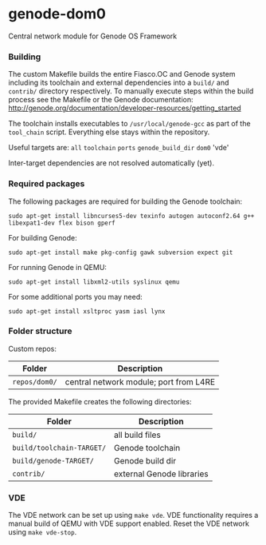 # genode-dom0
Central network module for Genode OS Framework

### Building
The custom Makefile builds the entire Fiasco.OC and Genode system including its toolchain and external dependencies into a `build/` and `contrib/` directory respectively. To manually execute steps within the build process see the Makefile or the Genode documentation:
http://genode.org/documentation/developer-resources/getting_started

The toolchain installs executables to `/usr/local/genode-gcc` as part of the `tool_chain` script. Everything else stays within the repository.

Useful targets are: `all` `toolchain` `ports` `genode_build_dir` `dom0` 'vde'

Inter-target dependencies are not resolved automatically (yet).

### Required packages
The following packages are required for building the Genode toolchain:

`sudo apt-get install libncurses5-dev texinfo autogen autoconf2.64 g++ libexpat1-dev flex bison gperf`

For building Genode:

`sudo apt-get install make pkg-config gawk subversion expect git`

For running Genode in QEMU:

`sudo apt-get install libxml2-utils syslinux qemu`

For some additional ports you may need:

`sudo apt-get install xsltproc yasm iasl lynx`

### Folder structure
Custom repos:

| Folder        | Description                            |
| ------------- | -------------------------------------- |
| `repos/dom0/` | central network module; port from L4RE |

The provided Makefile creates the following directories:

| Folder                      | Description               |
| --------------------------- | ------------------------- |
| `build/`                    | all build files           |
| `build/toolchain-TARGET/`   | Genode toolchain          |
| `build/genode-TARGET/`      | Genode build dir          |
| `contrib/`                  | external Genode libraries |

### VDE
The VDE network can be set up using `make vde`. VDE functionality requires a manual build of QEMU with VDE support enabled. Reset the VDE network using `make vde-stop`.
